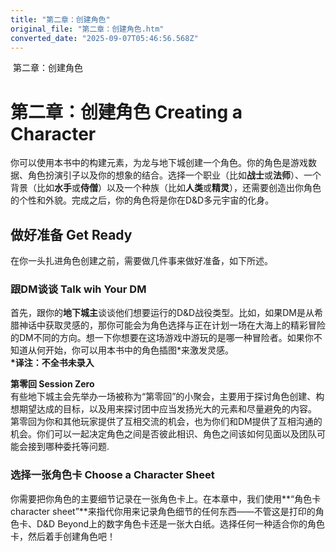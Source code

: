 ```yaml
---
title: "第二章：创建角色"
original_file: "第二章：创建角色.htm"
converted_date: "2025-09-07T05:46:56.568Z"
---
```


﻿ 第二章：创建角色  

# 第二章：创建角色 Creating a Character

你可以使用本书中的构建元素，为龙与地下城创建一个角色。你的角色是游戏数据、角色扮演引子以及你的想象的结合。选择一个职业（比如**战士**或**法师**）、一个背景（比如**水手**或**侍僧**）以及一个种族（比如**人类**或**精灵**），还需要创造出你角色的个性和外貌。完成之后，你的角色将是你在D&D多元宇宙的化身。

## 做好准备 Get Ready

在你一头扎进角色创建之前，需要做几件事来做好准备，如下所述。

### 跟DM谈谈 Talk wih Your DM

首先，跟你的**地下城主**谈谈他们想要运行的D&D战役类型。比如，如果DM是从希腊神话中获取灵感的，那你可能会为角色选择与正在计划一场在大海上的精彩冒险的DM不同的方向。想一下你想要在这场游戏中游玩的是哪一种冒险者。如果你不知道从何开始，你可以用本书中的角色插图\*来激发灵感。  
**\*译注：不全书未录入**

**第零回 Session Zero**  
有些地下城主会先举办一场被称为“第零回”的小聚会，主要用于探讨角色创建、构想期望达成的目标，以及用来探讨团中应当发扬光大的元素和尽量避免的内容。  
第零回为你和其他玩家提供了互相交流的机会，也为你们和DM提供了互相沟通的机会。你们可以一起决定角色之间是否彼此相识、角色之间该如何见面以及团队可能会接到哪种委托等问题.

### 选择一张角色卡 Choose a Character Sheet

你需要把你角色的主要细节记录在一张角色卡上。在本章中，我们使用**“角色卡character sheet”**来指代你用来记录角色细节的任何东西——不管这是打印的角色卡、D&D Beyond上的数字角色卡还是一张大白纸。选择任何一种适合你的角色卡，然后着手创建角色吧！